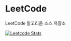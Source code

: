 # LeetCode
LeetCode 알고리즘 소스 저장소

[![Leetcode Stats](https://leetcard.jacoblin.cool/lechae?animation=true)](https://leetcode.com/lechae)
